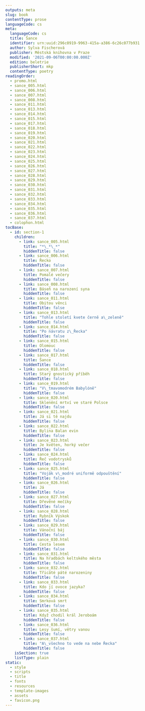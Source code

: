 ```yaml
---
outputs: meta
slug: book
contentType: prose
languageCode: cs
meta:
  languageCode: cs
  title: Šance
  identifier: urn:uuid:296c0919-9963-415a-a386-6c26c077b931
  author: Sylva Fischerová
  publisher: Městská knihovna v Praze
  modified: '2021-09-06T00:00:00.000Z'
  edition: beletrie
  publisherShort: mkp
  contentType: poetry
readingOrder:
  - promo.html
  - sance_005.html
  - sance_006.html
  - sance_007.html
  - sance_008.html
  - sance_011.html
  - sance_013.html
  - sance_014.html
  - sance_015.html
  - sance_017.html
  - sance_018.html
  - sance_019.html
  - sance_020.html
  - sance_021.html
  - sance_022.html
  - sance_023.html
  - sance_024.html
  - sance_025.html
  - sance_026.html
  - sance_027.html
  - sance_028.html
  - sance_029.html
  - sance_030.html
  - sance_031.html
  - sance_032.html
  - sance_033.html
  - sance_034.html
  - sance_035.html
  - sance_036.html
  - sance_037.html
  - colophon.html
tocBase:
  - id: section-1
    children:
      - link: sance_005.html
        title: "*\_*\_*"
        hiddenTitle: false
      - link: sance_006.html
        title: Řecko
        hiddenTitle: false
      - link: sance_007.html
        title: Pomalé večery
        hiddenTitle: false
      - link: sance_008.html
        title: Báseň na narození syna
        hiddenTitle: false
      - link: sance_011.html
        title: Obitou věnci
        hiddenTitle: false
      - link: sance_013.html
        title: "Tohle století kvete černě a\_zeleně"
        hiddenTitle: false
      - link: sance_014.html
        title: "Po návratu z\_Řecka"
        hiddenTitle: false
      - link: sance_015.html
        title: Olomouc
        hiddenTitle: false
      - link: sance_017.html
        title: Šance
        hiddenTitle: false
      - link: sance_018.html
        title: Starý gnostický příběh
        hiddenTitle: false
      - link: sance_019.html
        title: "V\_tmavomodrém Babylóně"
        hiddenTitle: false
      - link: sance_020.html
        title: Sklenění mrtví ve staré Polsce
        hiddenTitle: false
      - link: sance_021.html
        title: Já si tě najdu
        hiddenTitle: false
      - link: sance_022.html
        title: Bylina Balan evin
        hiddenTitle: false
      - link: sance_023.html
        title: Je květen, horký večer
        hiddenTitle: false
      - link: sance_024.html
        title: Řeč vodotrysků
        hiddenTitle: false
      - link: sance_025.html
        title: "Voják v\_modré uniformě odpouštění"
        hiddenTitle: false
      - link: sance_026.html
        title: Já
        hiddenTitle: false
      - link: sance_027.html
        title: Dřevěné mečíky
        hiddenTitle: false
      - link: sance_028.html
        title: Rybník Výskok
        hiddenTitle: false
      - link: sance_029.html
        title: Vánoční báj
        hiddenTitle: false
      - link: sance_030.html
        title: Cesta lesem
        hiddenTitle: false
      - link: sance_031.html
        title: Na hradbách keltského města
        hiddenTitle: false
      - link: sance_032.html
        title: Třicáté páté narozeniny
        hiddenTitle: false
      - link: sance_033.html
        title: Kdo jí ovoce jazyka?
        hiddenTitle: false
      - link: sance_034.html
        title: Smrková smrt
        hiddenTitle: false
      - link: sance_035.html
        title: Když chodil král Jeroboám
        hiddenTitle: false
      - link: sance_036.html
        title: Lesy šumí, větry vanou
        hiddenTitle: false
      - link: sance_037.html
        title: "A\_všechno to vede na nebe Řecka"
        hiddenTitle: false
    isSection: true
    listType: plain
static:
  - style
  - scripts
  - title
  - fonts
  - resources
  - template-images
  - assets
  - favicon.png
---
```

